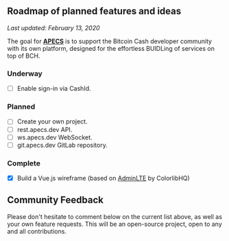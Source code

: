 ## Roadmap of planned features and ideas

_Last updated: February 13, 2020_

The goal for __[APECS](https://nito.cash/)__ is to support the Bitcoin Cash developer community with its own platform, designed for the effortless BUIDLing of services on top of BCH.

### Underway

- [ ] Enable sign-in via CashId.

### Planned

- [ ] Create your own project.
- [ ] rest.apecs.dev API.
- [ ] ws.apecs.dev WebSocket.
- [ ] git.apecs.dev GitLab repository.

### Complete

- [x] Build a Vue.js wireframe (based on [AdminLTE](https://github.com/ColorlibHQ/AdminLTE) by ColorlibHQ)

## Community Feedback

Please don't hesitate to comment below on the current list above, as well as your own feature requests. This will be an open-source project, open to any and all contributions.
